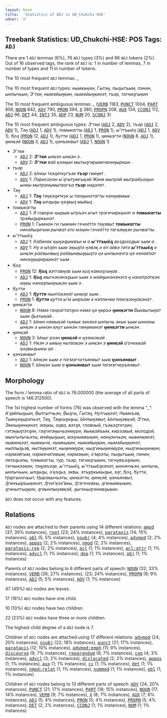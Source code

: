 ```yaml
---
layout: base
title:  'Statistics of ADJ in UD_Chukchi-HSE'
udver: '2'
---
```


## Treebank Statistics: UD_Chukchi-HSE: POS Tags: `ADJ`

There are 1 `ADJ` lemmas (6%), 76 `ADJ` types (3%) and 96 `ADJ` tokens (2%).
Out of 16 observed tags, the rank of `ADJ` is: 1 in number of lemmas, 7 in number of types and 11 in number of tokens.

The 10 most frequent `ADJ` lemmas: <em>_</em>

The 10 most frequent `ADJ` types:  <em>нымкыӄин, Гытэӈ, пыԓытъым, пэнин, ынпычьын, Эʼтки, нымэйыӈӄин, нымэйыӈӄинэт, тъэр, тэгниԓгыӄин</em>

The 10 most frequent ambiguous lemmas: <em>_</em> (<tt><a href="ckt_hse-pos-VERB.html">VERB</a></tt> 1183, <tt><a href="ckt_hse-pos-PUNCT.html">PUNCT</a></tt> 1004, <tt><a href="ckt_hse-pos-PART.html">PART</a></tt> 856, <tt><a href="ckt_hse-pos-NOUN.html">NOUN</a></tt> 842, <tt><a href="ckt_hse-pos-ADV.html">ADV</a></tt> 790, <tt><a href="ckt_hse-pos-PRON.html">PRON</a></tt> 394, <tt><a href="ckt_hse-pos-X.html">X</a></tt> 380, <tt><a href="ckt_hse-pos-PROPN.html">PROPN</a></tt> 208, <tt><a href="ckt_hse-pos-AUX.html">AUX</a></tt> 134, <tt><a href="ckt_hse-pos-CCONJ.html">CCONJ</a></tt> 112, <tt><a href="ckt_hse-pos-ADJ.html">ADJ</a></tt> 96, <tt><a href="ckt_hse-pos-DET.html">DET</a></tt> 44, <tt><a href="ckt_hse-pos-INTJ.html">INTJ</a></tt> 35, <tt><a href="ckt_hse-pos-ADP.html">ADP</a></tt> 23, <tt><a href="ckt_hse-pos-NUM.html">NUM</a></tt> 20, <tt><a href="ckt_hse-pos-SCONJ.html">SCONJ</a></tt> 3)

The 10 most frequent ambiguous types:  <em>Эʼтки</em> (<tt><a href="ckt_hse-pos-ADJ.html">ADJ</a></tt> 2, <tt><a href="ckt_hse-pos-ADV.html">ADV</a></tt> 2), <em>тъэр</em> (<tt><a href="ckt_hse-pos-ADJ.html">ADJ</a></tt> 2, <tt><a href="ckt_hse-pos-ADV.html">ADV</a></tt> 1), <em>Тэӈ</em> (<tt><a href="ckt_hse-pos-ADJ.html">ADJ</a></tt> 1, <tt><a href="ckt_hse-pos-ADV.html">ADV</a></tt> 1), <em>томыкагты</em> (<tt><a href="ckt_hse-pos-ADJ.html">ADJ</a></tt> 1, <tt><a href="ckt_hse-pos-PRON.html">PRON</a></tt> 1), <em>ыʼттъыёԓ</em> (<tt><a href="ckt_hse-pos-ADJ.html">ADJ</a></tt> 1, <tt><a href="ckt_hse-pos-ADV.html">ADV</a></tt> 1), <em>Ӄоԓ</em> (<tt><a href="ckt_hse-pos-PRON.html">PRON</a></tt> 12, <tt><a href="ckt_hse-pos-ADJ.html">ADJ</a></tt> 1), <em>Ӄутти</em> (<tt><a href="ckt_hse-pos-ADJ.html">ADJ</a></tt> 1, <tt><a href="ckt_hse-pos-PRON.html">PRON</a></tt> 1), <em>ӈинӄэгти</em> (<tt><a href="ckt_hse-pos-NOUN.html">NOUN</a></tt> 8, <tt><a href="ckt_hse-pos-ADJ.html">ADJ</a></tt> 1), <em>ӈинӄэй</em> (<tt><a href="ckt_hse-pos-NOUN.html">NOUN</a></tt> 3, <tt><a href="ckt_hse-pos-ADJ.html">ADJ</a></tt> 1), <em>ӈэнъянвыт</em> (<tt><a href="ckt_hse-pos-ADJ.html">ADJ</a></tt> 1, <tt><a href="ckt_hse-pos-NOUN.html">NOUN</a></tt> 1)


* <em>Эʼтки</em>
  * <tt><a href="ckt_hse-pos-ADJ.html">ADJ</a></tt> 2: <em><b>Эʼтки</b> ынӄэн ынӄэн э .</em>
  * <tt><a href="ckt_hse-pos-ADV.html">ADV</a></tt> 2: <em><b>Эʼтки</b> вай ӄээӄын мытыԓгирывичвэнӈыркын .</em>
* <em>тъэр</em>
  * <tt><a href="ckt_hse-pos-ADJ.html">ADJ</a></tt> 2: <em>Ынкы ткэԓиткугъэк <b>тъэр</b> гииӈит .</em>
  * <tt><a href="ckt_hse-pos-ADV.html">ADV</a></tt> 1: <em>Ларисанэн ыʼԓгытумгыӄэй Жэня мытрай мытрайъоӈын ынкы мытранымытвагъа <b>тъэр</b> нидэлят .</em>
* <em>Тэӈ</em>
  * <tt><a href="ckt_hse-pos-ADJ.html">ADJ</a></tt> 1: <em><b>Тэӈ</b> тэӈкэԓиткук ы танӈынотагты нэнӈивмык .</em>
  * <tt><a href="ckt_hse-pos-ADV.html">ADV</a></tt> 1: <em><b>Тэӈ</b> ыпԓыԓы ӈэԓвыԓ мыйыԓ .</em>
* <em>томыкагты</em>
  * <tt><a href="ckt_hse-pos-ADJ.html">ADJ</a></tt> 1: <em>Я говорю ӄырым ытръэч игыт трэгичиркынэт и <b>томыкагты</b> трэйыԓыркынэт .</em>
  * <tt><a href="ckt_hse-pos-PRON.html">PRON</a></tt> 1: <em>Гымнан ги гымнин гэчеёттэ тэӈэвыт <b>томыкагты</b> нинэйыԓигым рычват кто мэӈин гэчеёттэ тагъяӈӄэн рычвагты .</em>
* <em>ыʼттъыёԓ</em>
  * <tt><a href="ckt_hse-pos-ADJ.html">ADJ</a></tt> 1: <em>Кабинак ӄыӈэԓӄиквъи м а <b>ыʼттъыёԓ</b> вездеходык ъым а .</em>
  * <tt><a href="ckt_hse-pos-ADV.html">ADV</a></tt> 1: <em>Ну и ытԓён ъым эӄыԓпэ ӈэвэӄ э еп айвэ титэ <b>ыʼттъыёԓ</b> е ынӄэн раёвынвыԓ раёвынвыԓӄыԓтэ ӈэ ынпыначга ӈэ нэнаёпат нинэԓӄырирӄинэт ъым .</em>
* <em>Ӄоԓ</em>
  * <tt><a href="ckt_hse-pos-PRON.html">PRON</a></tt> 12: <em><b>Ӄоԓ</b> вэтгавӈав ъым ӄоԓ камэԓгыӈав .</em>
  * <tt><a href="ckt_hse-pos-ADJ.html">ADJ</a></tt> 1: <em><b>Ӄоԓ</b> мыгнэнэнэԓьын ъым э мэйӈынэнэнэтэ ӈ нэнатратӄэн аӈӄы нэнаԓпынрыӄэн ъым э .</em>
* <em>Ӄутти</em>
  * <tt><a href="ckt_hse-pos-ADJ.html">ADJ</a></tt> 1: <em><b>Ӄутти</b> нынтоӄэнат ынӄор ъым .</em>
  * <tt><a href="ckt_hse-pos-PRON.html">PRON</a></tt> 1: <em><b>Ӄутти</b> ӄутти ыʼм ынръам э нэплички плисӄэнӈаӄэнат .</em>
* <em>ӈинӄэгти</em>
  * <tt><a href="ckt_hse-pos-NOUN.html">NOUN</a></tt> 8: <em>Нэмэ ганрагтатԓен нэмэ ӈэ ӈиръэ <b>ӈинӄэгти</b> Выквытыӈат ъым Ԓьэтыӄай .</em>
  * <tt><a href="ckt_hse-pos-ADJ.html">ADJ</a></tt> 1: <em>Ынин нэмыӄэй гымык эккэнэ ынпычь экык ъым ыннаны ынӄэн э ыннэн ӄнут ыннэн гииӈикинэт <b>ӈинӄэгти</b> ынӄэн .</em>
* <em>ӈинӄэй</em>
  * <tt><a href="ckt_hse-pos-NOUN.html">NOUN</a></tt> 3: <em>Ыныг рээн <b>ӈинӄэй</b> и ӈээккэӄэй .</em>
  * <tt><a href="ckt_hse-pos-ADJ.html">ADJ</a></tt> 1: <em>Нӄэн э ымыӈ нытваӄэн э ынӄэн э <b>ӈинӄэй</b> аʼачеӄӄай ӈэԓвыԓьыкы ӈа .</em>
* <em>ӈэнъянвыт</em>
  * <tt><a href="ckt_hse-pos-ADJ.html">ADJ</a></tt> 1: <em>Ынӄэн ъым э тагмэгчетъянвыт ъым <b>ӈэнъянвыт</b> .</em>
  * <tt><a href="ckt_hse-pos-NOUN.html">NOUN</a></tt> 1: <em>Ынӄэн ъым а <b>ӈэнъянвыт</b> ъым тагмэгчеръянвыт .</em>

## Morphology

The form / lemma ratio of `ADJ` is 76.000000 (the average of all parts of speech is 146.312500).

The 1st highest number of forms (76) was observed with the lemma “_”: <em>Аʼԓяйпыԓьын, Вытгытчьэн, Выԓгы, Гытэӈ, Нутгыӄээт, Нымкъэв, Тымӈэӈырачьэт, Тэӈ, Тэӈкэԓиԓьы, Ынпыӈэвыт, Ынпыӈэвӄэй, Эʼтки, Эмныӈинӄинэт, ааӈкы, аԓва, вэтԓя, главный, гъэӄэԓтэтԓин, гэтэӈыԓтэтԓин, гэԓгитэӈычьэнмури, йыӄӄайъым, кирзовый, молодой, мынгытычьэты, мэйӈыԓьын, мэԓнымкыӄин, нанӈэнчьан, нывинӄинэт, нывинӄээт, нымкыче, нымкыӄин, нымэйыӈӄин, нымэйыӈӄинэт, ныппыԓьэв, нытэӈӄинэт, ныӈинмури, ныԓгиныӈинмури, ныԓгиныӈинӄин, нэрмэйгым, нэрмэчитивым, нэрмэӄин, оʼмрэты, пыԓытъым, пэнин, пятеԓьэпы, томыкагты, тур, тъэр, тэгниԓгыӄин, тэгнувъэԓеӄин, тэгныкээӄин, тэӈувъэԓе, ыʼттъыёԓ, ыʼттъыёԓкэнат, ыннэнчьэн, ынпычь, ынпычьын, ыпԓыԓы, эʼӄэԓьэ, эквы, этъуркыкыԓьи, эԓг, Ӄоԓ, Ӄутти, Ӈаргыночьыт, Ӈыраӄычьэты, ӈинӄэгти, ӈинӄэй, ӈэнъянвыт, Ԓгинъыръыӄинэт, Ԓгиэʼӄээʼвкы, Ԓгэгэчевкы, ԓгинымкыӄин, ԓгинытгыԓӄин, ԓгиынпыӈэвӄэй, ԓыгэныԓгинивԓыӄин</em>.

`ADJ` does not occur with any features.


## Relations

`ADJ` nodes are attached to their parents using 14 different relations: <tt><a href="ckt_hse-dep-amod.html">amod</a></tt> (37; 39% instances), <tt><a href="ckt_hse-dep-root.html">root</a></tt> (23; 24% instances), <tt><a href="ckt_hse-dep-parataxis.html">parataxis</a></tt> (14; 15% instances), <tt><a href="ckt_hse-dep-obl.html">obl</a></tt> (5; 5% instances), <tt><a href="ckt_hse-dep-nsubj.html">nsubj</a></tt> (4; 4% instances), <tt><a href="ckt_hse-dep-advmod.html">advmod</a></tt> (2; 2% instances), <tt><a href="ckt_hse-dep-appos.html">appos</a></tt> (2; 2% instances), <tt><a href="ckt_hse-dep-nmod.html">nmod</a></tt> (2; 2% instances), <tt><a href="ckt_hse-dep-parataxis-rep.html">parataxis:rep</a></tt> (2; 2% instances), <tt><a href="ckt_hse-dep-acl.html">acl</a></tt> (1; 1% instances), <tt><a href="ckt_hse-dep-acl-attr.html">acl:attr</a></tt> (1; 1% instances), <tt><a href="ckt_hse-dep-advcl.html">advcl</a></tt> (1; 1% instances), <tt><a href="ckt_hse-dep-dep.html">dep</a></tt> (1; 1% instances), <tt><a href="ckt_hse-dep-obj.html">obj</a></tt> (1; 1% instances)

Parents of `ADJ` nodes belong to 6 different parts of speech: <tt><a href="ckt_hse-pos-NOUN.html">NOUN</a></tt> (32; 33% instances), <tt><a href="ckt_hse-pos-VERB.html">VERB</a></tt> (26; 27% instances),  (23; 24% instances), <tt><a href="ckt_hse-pos-PROPN.html">PROPN</a></tt> (9; 9% instances), <tt><a href="ckt_hse-pos-ADJ.html">ADJ</a></tt> (5; 5% instances), <tt><a href="ckt_hse-pos-ADV.html">ADV</a></tt> (1; 1% instances)

47 (49%) `ADJ` nodes are leaves.

17 (18%) `ADJ` nodes have one child.

10 (10%) `ADJ` nodes have two children.

22 (23%) `ADJ` nodes have three or more children.

The highest child degree of a `ADJ` node is 7.

Children of `ADJ` nodes are attached using 17 different relations: <tt><a href="ckt_hse-dep-advmod.html">advmod</a></tt> (24; 20% instances), <tt><a href="ckt_hse-dep-nsubj.html">nsubj</a></tt> (22; 18% instances), <tt><a href="ckt_hse-dep-punct.html">punct</a></tt> (21; 17% instances), <tt><a href="ckt_hse-dep-parataxis.html">parataxis</a></tt> (12; 10% instances), <tt><a href="ckt_hse-dep-advmod-emph.html">advmod:emph</a></tt> (11; 9% instances), <tt><a href="ckt_hse-dep-discourse.html">discourse</a></tt> (9; 7% instances), <tt><a href="ckt_hse-dep-reparandum.html">reparandum</a></tt> (8; 7% instances), <tt><a href="ckt_hse-dep-cop.html">cop</a></tt> (4; 3% instances), <tt><a href="ckt_hse-dep-advcl.html">advcl</a></tt> (3; 2% instances), <tt><a href="ckt_hse-dep-dislocated.html">dislocated</a></tt> (2; 2% instances), <tt><a href="ckt_hse-dep-appos.html">appos</a></tt> (1; 1% instances), <tt><a href="ckt_hse-dep-aux.html">aux</a></tt> (1; 1% instances), <tt><a href="ckt_hse-dep-cc.html">cc</a></tt> (1; 1% instances), <tt><a href="ckt_hse-dep-det.html">det</a></tt> (1; 1% instances), <tt><a href="ckt_hse-dep-nmod-relat.html">nmod:relat</a></tt> (1; 1% instances), <tt><a href="ckt_hse-dep-nummod.html">nummod</a></tt> (1; 1% instances), <tt><a href="ckt_hse-dep-obl.html">obl</a></tt> (1; 1% instances)

Children of `ADJ` nodes belong to 13 different parts of speech: <tt><a href="ckt_hse-pos-ADV.html">ADV</a></tt> (24; 20% instances), <tt><a href="ckt_hse-pos-PUNCT.html">PUNCT</a></tt> (21; 17% instances), <tt><a href="ckt_hse-pos-PART.html">PART</a></tt> (18; 15% instances), <tt><a href="ckt_hse-pos-NOUN.html">NOUN</a></tt> (17; 14% instances), <tt><a href="ckt_hse-pos-VERB.html">VERB</a></tt> (9; 7% instances), <tt><a href="ckt_hse-pos-X.html">X</a></tt> (8; 7% instances), <tt><a href="ckt_hse-pos-AUX.html">AUX</a></tt> (7; 6% instances), <tt><a href="ckt_hse-pos-ADJ.html">ADJ</a></tt> (5; 4% instances), <tt><a href="ckt_hse-pos-PRON.html">PRON</a></tt> (5; 4% instances), <tt><a href="ckt_hse-pos-PROPN.html">PROPN</a></tt> (5; 4% instances), <tt><a href="ckt_hse-pos-DET.html">DET</a></tt> (2; 2% instances), <tt><a href="ckt_hse-pos-CCONJ.html">CCONJ</a></tt> (1; 1% instances), <tt><a href="ckt_hse-pos-NUM.html">NUM</a></tt> (1; 1% instances)

